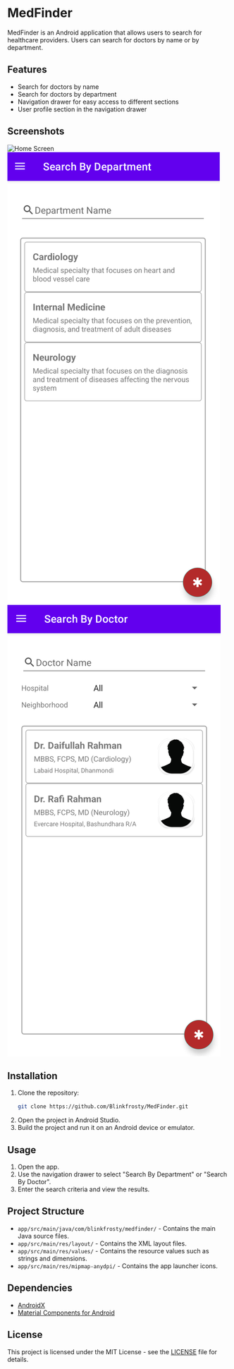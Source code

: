 # MedFinder

MedFinder is an Android application that allows users to search for healthcare providers. Users can search for doctors by name or by department.

## Features

- Search for doctors by name
- Search for doctors by department
- Navigation drawer for easy access to different sections
- User profile section in the navigation drawer

## Screenshots

![Home Screen](screenshots/home_screen.png)
![Search by Department](screenshots/search_by_department.png)
![Search by Doctor](screenshots/search_by_doctor.png)

## Installation

1. Clone the repository:
    ```sh
    git clone https://github.com/Blinkfrosty/MedFinder.git
    ```
2. Open the project in Android Studio.
3. Build the project and run it on an Android device or emulator.

## Usage

1. Open the app.
2. Use the navigation drawer to select "Search By Department" or "Search By Doctor".
3. Enter the search criteria and view the results.

## Project Structure

- `app/src/main/java/com/blinkfrosty/medfinder/` - Contains the main Java source files.
- `app/src/main/res/layout/` - Contains the XML layout files.
- `app/src/main/res/values/` - Contains the resource values such as strings and dimensions.
- `app/src/main/res/mipmap-anydpi/` - Contains the app launcher icons.

## Dependencies

- [AndroidX](https://developer.android.com/jetpack/androidx)
- [Material Components for Android](https://material.io/develop/android)

## License

This project is licensed under the MIT License - see the [LICENSE](LICENSE) file for details.